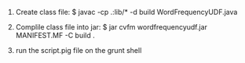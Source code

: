 1. Create class file: $ javac -cp .:lib/* -d build WordFrequencyUDF.java 

2. Complile class file into jar: $ jar cvfm wordfrequencyudf.jar MANIFEST.MF -C build .

3. run the script.pig file on the grunt shell